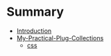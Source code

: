 # Summary

* [Introduction](README.md)
* [My-Practical-Plug-Collections](chapter1.md)
   * [css](css.md)

